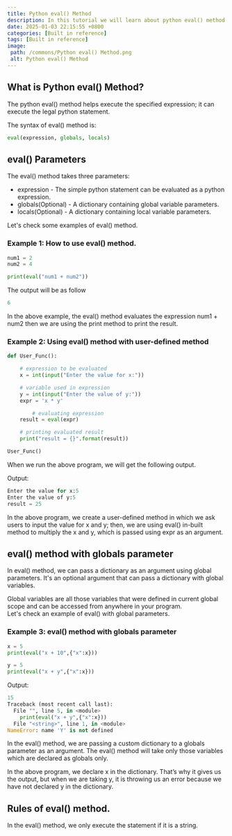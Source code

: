 ```yaml
---
title: Python eval() Method
description: In this tutorial we will learn about python eval() method and it uses.
date: 2025-01-03 22:15:55 +0800
categories: [Built in reference]
tags: [Built in reference]
image:
 path: /commons/Python eval() Method.png
 alt: Python eval() Method
---
```


<script type="text/javascript">
	atOptions = {
		'key' : 'f934c5057f4cfe34762901514605d248',
		'format' : 'iframe',
		'height' : 180,
		'width' : 800,
		'params' : {}
	};
</script>
<script type="text/javascript" src="//www.highperformanceformat.com/f934c5057f4cfe34762901514605d248/invoke.js"></script>
## What is Python eval() Method? 

The python eval() method helps execute the specified expression; it can execute the legal python statement. 

The syntax of eval() method is:

```python
eval(expression, globals, locals)

```

## eval() Parameters

The eval() method takes three parameters:

* expression \- The simple python statement can be evaluated as a python expression.  
* globals(Optional) \- A dictionary containing global variable parameters.  
* locals(Optional) \- A dictionary containing local variable parameters. 

Let's check some examples of eval() method.

### Example 1: How to use eval() method.

```python
num1 = 2
num2 = 4

print(eval("num1 + num2"))

```

The output will be as follow

```python
6

```

<script type="text/javascript">
	atOptions = {
		'key' : 'f934c5057f4cfe34762901514605d248',
		'format' : 'iframe',
		'height' : 180,
		'width' : 800,
		'params' : {}
	};
</script>
<script type="text/javascript" src="//www.highperformanceformat.com/f934c5057f4cfe34762901514605d248/invoke.js"></script>
In the above example, the eval() method evaluates the expression num1 \+ num2 then we are using the print method to print the result.

### Example 2: Using eval() method with user-defined method 

```python
def User_Func():

	# expression to be evaluated
	x = int(input("Enter the value for x:"))

	# variable used in expression
	y = int(input("Enter the value of y:"))
	expr = 'x * y'

        # evaluating expression
	result = eval(expr)

	# printing evaluated result
	print("result = {}".format(result))

User_Func()

```

When we run the above program, we will get the following output.

Output:

```python
Enter the value for x:5
Enter the value of y:5
result = 25

```

In the above program, we create a user-defined method in which we ask users to input the value for x and y; then, we are using eval() in-built method to multiply the x and y, which is passed using expr as an argument.

## eval() method with globals parameter

In eval() method, we can pass a dictionary as an argument using global parameters. It's an optional argument that can pass a dictionary with global variables. 

Global variables are all those variables that were defined in current global scope and can be accessed from anywhere in your program.  
Let's check an example of eval() with global parameters.

### Example 3: eval() method with globals parameter

```python
x = 5
print(eval("x + 10",{"x":x}))

y = 5
print(eval("x + y",{"x":x}))

```

Output:

```python
15
Traceback (most recent call last):
  File "", line 5, in <module>
    print(eval("x + y",{"x":x}))
  File "<string>", line 1, in <module>
NameError: name 'Y' is not defined

```

In the eval() method, we are passing a custom dictionary to a globals parameter as an argument. The eval() method will take only those variables which are declared as globals only.   
<script type="text/javascript">
	atOptions = {
		'key' : 'f934c5057f4cfe34762901514605d248',
		'format' : 'iframe',
		'height' : 180,
		'width' : 800,
		'params' : {}
	};
</script>
<script type="text/javascript" src="//www.highperformanceformat.com/f934c5057f4cfe34762901514605d248/invoke.js"></script>
In the above program, we declare x in the dictionary. That’s why it gives us the output, but when we are taking y, it is throwing us an error because we have not declared y in the dictionary.

## Rules of eval() method.

In the eval() method, we only execute the statement if it is a string.